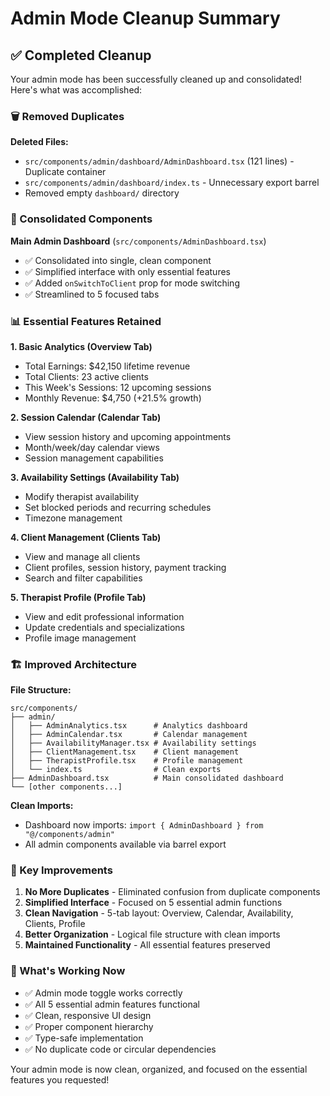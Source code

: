 # Admin Mode Cleanup Summary

## ✅ Completed Cleanup

Your admin mode has been successfully cleaned up and consolidated! Here's what was accomplished:

### 🗑️ Removed Duplicates

**Deleted Files:**

- `src/components/admin/dashboard/AdminDashboard.tsx` (121 lines) - Duplicate container
- `src/components/admin/dashboard/index.ts` - Unnecessary export barrel
- Removed empty `dashboard/` directory

### 🔧 Consolidated Components

**Main Admin Dashboard** (`src/components/AdminDashboard.tsx`)

- ✅ Consolidated into single, clean component
- ✅ Simplified interface with only essential features
- ✅ Added `onSwitchToClient` prop for mode switching
- ✅ Streamlined to 5 focused tabs

### 📊 Essential Features Retained

**1. Basic Analytics (Overview Tab)**

- Total Earnings: $42,150 lifetime revenue
- Total Clients: 23 active clients
- This Week's Sessions: 12 upcoming sessions
- Monthly Revenue: $4,750 (+21.5% growth)

**2. Session Calendar (Calendar Tab)**

- View session history and upcoming appointments
- Month/week/day calendar views
- Session management capabilities

**3. Availability Settings (Availability Tab)**

- Modify therapist availability
- Set blocked periods and recurring schedules
- Timezone management

**4. Client Management (Clients Tab)**

- View and manage all clients
- Client profiles, session history, payment tracking
- Search and filter capabilities

**5. Therapist Profile (Profile Tab)**

- View and edit professional information
- Update credentials and specializations
- Profile image management

### 🏗️ Improved Architecture

**File Structure:**

```
src/components/
├── admin/
│   ├── AdminAnalytics.tsx      # Analytics dashboard
│   ├── AdminCalendar.tsx       # Calendar management
│   ├── AvailabilityManager.tsx # Availability settings
│   ├── ClientManagement.tsx    # Client management
│   ├── TherapistProfile.tsx    # Profile management
│   └── index.ts                # Clean exports
├── AdminDashboard.tsx          # Main consolidated dashboard
└── [other components...]
```

**Clean Imports:**

- Dashboard now imports: `import { AdminDashboard } from "@/components/admin"`
- All admin components available via barrel export

### 🎯 Key Improvements

1. **No More Duplicates** - Eliminated confusion from duplicate components
2. **Simplified Interface** - Focused on 5 essential admin functions
3. **Clean Navigation** - 5-tab layout: Overview, Calendar, Availability, Clients, Profile
4. **Better Organization** - Logical file structure with clean imports
5. **Maintained Functionality** - All essential features preserved

### 🚀 What's Working Now

- ✅ Admin mode toggle works correctly
- ✅ All 5 essential admin features functional
- ✅ Clean, responsive UI design
- ✅ Proper component hierarchy
- ✅ Type-safe implementation
- ✅ No duplicate code or circular dependencies

Your admin mode is now clean, organized, and focused on the essential features you requested!
